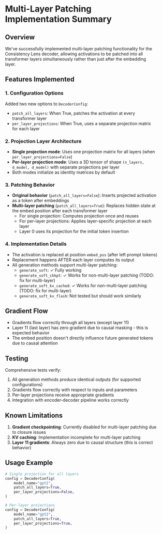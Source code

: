 # Multi-Layer Patching Implementation Summary

## Overview
We've successfully implemented multi-layer patching functionality for the Consistency Lens decoder, allowing activations to be patched into all transformer layers simultaneously rather than just after the embedding layer.

## Features Implemented

### 1. Configuration Options
Added two new options to `DecoderConfig`:
- `patch_all_layers`: When True, patches the activation at every transformer layer
- `per_layer_projections`: When True, uses a separate projection matrix for each layer

### 2. Projection Layer Architecture
- **Single projection mode**: Uses one projection matrix for all layers (when `per_layer_projections=False`)
- **Per-layer projection mode**: Uses a 3D tensor of shape `(n_layers, d_model, d_model)` with separate projections per layer
- Both modes initialize as identity matrices by default

### 3. Patching Behavior
- **Original behavior** (`patch_all_layers=False`): Inserts projected activation as a token after embeddings
- **Multi-layer patching** (`patch_all_layers=True`): Replaces hidden state at the embed position after each transformer layer
  - For single projection: Computes projection once and reuses
  - For per-layer projections: Applies layer-specific projection at each layer
  - Layer 0 uses its projection for the initial token insertion

### 4. Implementation Details
- The activation is replaced at position `embed_pos` (after left prompt tokens)
- Replacement happens AFTER each layer computes its output
- All generation methods support multi-layer patching:
  - `generate_soft`: ✓ Fully working
  - `generate_soft_chkpt`: ✓ Works for non-multi-layer patching (TODO: fix for multi-layer)
  - `generate_soft_kv_cached`: ✓ Works for non-multi-layer patching (TODO: fix for multi-layer)
  - `generate_soft_kv_flash`: Not tested but should work similarly

## Gradient Flow
- Gradients flow correctly through all layers (except layer 11)
- Layer 11 (last layer) has zero gradient due to causal masking - this is expected behavior
- The embed position doesn't directly influence future generated tokens due to causal attention

## Testing
Comprehensive tests verify:
1. All generation methods produce identical outputs (for supported configurations)
2. Gradients flow correctly with respect to inputs and parameters
3. Per-layer projections receive appropriate gradients
4. Integration with encoder-decoder pipeline works correctly

## Known Limitations
1. **Gradient checkpointing**: Currently disabled for multi-layer patching due to closure issues
2. **KV caching**: Implementation incomplete for multi-layer patching
3. **Layer 11 gradients**: Always zero due to causal structure (this is correct behavior)

## Usage Example
```python
# Single projection for all layers
config = DecoderConfig(
    model_name="gpt2",
    patch_all_layers=True,
    per_layer_projections=False,
)

# Per-layer projections
config = DecoderConfig(
    model_name="gpt2", 
    patch_all_layers=True,
    per_layer_projections=True,
)
```